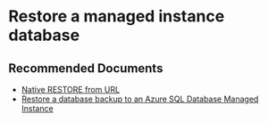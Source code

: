 <properties
	pageTitle="Management/Restore a managed instance database"
	description="Management/Restore a managed instance database"
	service="microsoft.sql"
	resource="servers"
	authors="rohitnayakmsft"
	ms.author="rohitna"
	displayOrder=""
	selfHelpType="generic"
	supportTopicIds="32608390"
	resourceTags=""
	productPesIds="16259"
	cloudEnvironments="public"
/>
# Restore a managed instance database

## **Recommended Documents**

* [Native RESTORE from URL](https://docs.microsoft.com/azure/sql-database/sql-database-managed-instance-migrate#native-restore-from-url)
* [Restore a database backup to an Azure SQL Database Managed Instance](https://docs.microsoft.com/azure/sql-database/sql-database-managed-instance-restore-from-backup-tutorial)
